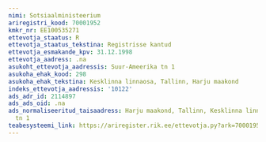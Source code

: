 ```yaml
---
nimi: Sotsiaalministeerium
ariregistri_kood: 70001952
kmkr_nr: EE100535271
ettevotja_staatus: R
ettevotja_staatus_tekstina: Registrisse kantud
ettevotja_esmakande_kpv: 31.12.1998
ettevotja_aadress: .na
asukoht_ettevotja_aadressis: Suur-Ameerika tn 1
asukoha_ehak_kood: 298
asukoha_ehak_tekstina: Kesklinna linnaosa, Tallinn, Harju maakond
indeks_ettevotja_aadressis: '10122'
ads_adr_id: 2114897
ads_ads_oid: .na
ads_normaliseeritud_taisaadress: Harju maakond, Tallinn, Kesklinna linnaosa, Suur-Ameerika
  tn 1
teabesysteemi_link: https://ariregister.rik.ee/ettevotja.py?ark=70001952&ref=rekvisiidid
---
```

